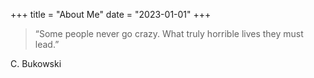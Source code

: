 +++
title = "About Me"
date = "2023-01-01"
+++

> “Some people never go crazy. What truly horrible lives they must lead.” 

C. Bukowski


